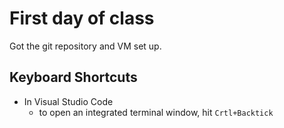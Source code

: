 # First day of class

Got the git repository and VM set up.

## Keyboard Shortcuts

- In Visual Studio Code
    - to open an integrated terminal window, hit `Crtl+Backtick`
    